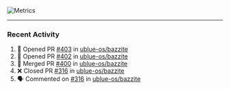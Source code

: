 ![Metrics](https://metrics.lecoq.io/KyleGospo?template=classic&base=header%2C%20activity%2C%20community%2C%20repositories%2C%20metadata&base.indepth=false&base.hireable=false&base.skip=false&config.timezone=America%2FLos_Angeles)

---
### Recent Activity
<!--START_SECTION:activity-->
1. 💪 Opened PR [#403](https://github.com/ublue-os/bazzite/pull/403) in [ublue-os/bazzite](https://github.com/ublue-os/bazzite)
2. 💪 Opened PR [#402](https://github.com/ublue-os/bazzite/pull/402) in [ublue-os/bazzite](https://github.com/ublue-os/bazzite)
3. 🎉 Merged PR [#400](https://github.com/ublue-os/bazzite/pull/400) in [ublue-os/bazzite](https://github.com/ublue-os/bazzite)
4. ❌ Closed PR [#316](https://github.com/ublue-os/bazzite/pull/316) in [ublue-os/bazzite](https://github.com/ublue-os/bazzite)
5. 🗣 Commented on [#316](https://github.com/ublue-os/bazzite/pull/316#issuecomment-1743956660) in [ublue-os/bazzite](https://github.com/ublue-os/bazzite)
<!--END_SECTION:activity-->
